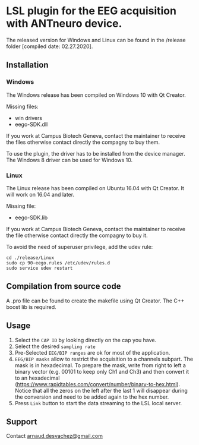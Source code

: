 # LSL plugin for the EEG acquisition with ANTneuro device.

The released version for Windows and Linux can be found in the /release folder        [compiled date: 02.27.2020].

## Installation
### Windows
The Windows release has been compiled on Windows 10 with Qt Creator.

Missing files:
- win drivers
- eego-SDK.dll

If you work at Campus Biotech Geneva, contact the maintainer to receive the files otherwise contact directly the compagny to buy them.

To use the plugin, the driver has to be installed from the device manager. The Windows 8 driver can be used for Windows 10. 

### Linux
The Linux release has been compiled on Ubuntu 16.04 with Qt Creator. It will work on 16.04 and later.

Missing file:
- eego-SDK.lib

If you work at Campus Biotech Geneva, contact the maintainer to receive the file otherwise contact directly the compagny to buy it.

To avoid the need of superuser privilege, add the udev rule:
```
cd ./release/Linux
sudo cp 90-eego.rules /etc/udev/rules.d
sudo service udev restart
```

## Compilation from source code
A .pro file can be found to create the makefile using Qt Creator. The C++ boost lib is required.

## Usage
1. Select the ```CAP ID``` by looking directly on the cap you have. 
2. Select the desired ```sampling rate```
3. Pre-Selected ```EEG/BIP ranges``` are ok for most of the application.  
4. ```EEG/BIP masks``` allow to restrict the acquisition to a channels subpart. The mask is in hexadecimal. To prepare the mask, write from right to left a binary vector (e.g. 00101 to keep only Ch1 and Ch3) and then convert it to an hexadecimal (<https://www.rapidtables.com/convert/number/binary-to-hex.html>). Notice that all the zeros on the left after the last 1 will disappear during the conversion and need to be added again to the hex number.
5. Press ```Link``` button to start the data streaming to the LSL local server.

## Support
Contact <arnaud.desvachez@gmail.com>
